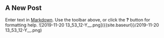 ## A New Post

Enter text in [Markdown](http://daringfireball.net/projects/markdown/). Use the toolbar above, or click the **?** button for formatting help.
![2019-11-20 13_53_12-Y__.png]({{site.baseurl}}/2019-11-20 13_53_12-Y__.png)
